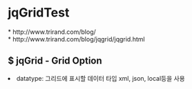 # jqGridTest

<div>
<label>* http://www.trirand.com/blog/</label><br>
<label>* http://www.trirand.com/blog/jqgrid/jqgrid.html</label>

<h2>$ jqGrid - Grid Option</h2>
<li>datatype: 그리드에 표시할 데이터 타입 xml, json, local등을 사용</li>
